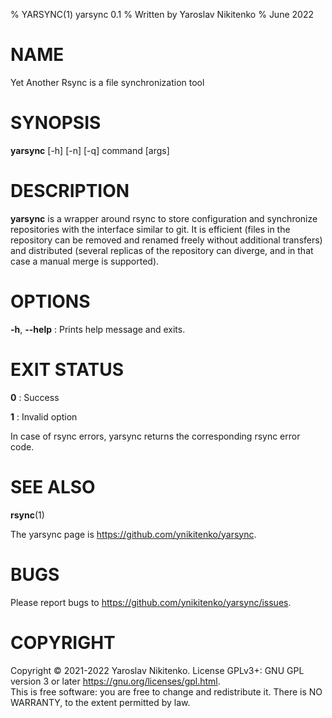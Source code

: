 % YARSYNC(1) yarsync 0.1
% Written by Yaroslav Nikitenko
% June 2022

# NAME
Yet Another Rsync is a file synchronization tool

# SYNOPSIS
**yarsync** [-h] [-n] [-q] command [args]

# DESCRIPTION
**yarsync** is a wrapper around rsync to store configuration
and synchronize repositories with the interface similar to git.
It is efficient (files in the repository can be removed and renamed freely without additional transfers)
and distributed (several replicas of the repository can diverge, and in that case a manual merge is supported).

[comment]: # (**yarsync** stores snapshot versions in commits in .ys/commits subdirectory. It is non-intrusive)

# OPTIONS
**-h**, **--help**
: Prints help message and exits.

# EXIT STATUS
**0**
: Success

**1**
: Invalid option

In case of rsync errors, yarsync returns the corresponding rsync error code.

# SEE ALSO
**rsync**(1)

The yarsync page is <https://github.com/ynikitenko/yarsync>.

# BUGS
Please report bugs to <https://github.com/ynikitenko/yarsync/issues>.

# COPYRIGHT
Copyright © 2021-2022 Yaroslav Nikitenko.
License GPLv3+: GNU GPL version 3 or later <https://gnu.org/licenses/gpl.html>.\
This  is free software: you are free to change and redistribute it.  There is NO
WARRANTY, to the extent permitted by law.
